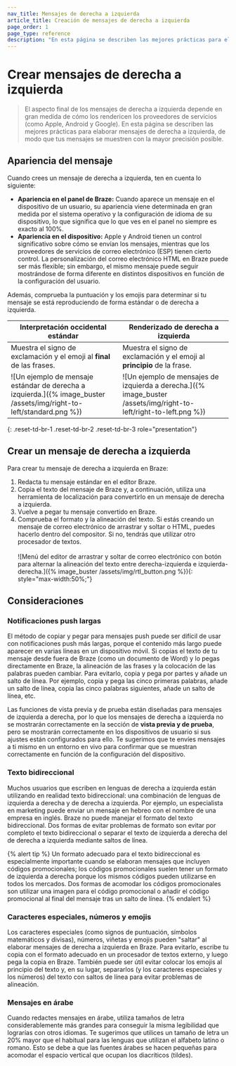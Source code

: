 ```yaml
---
nav_title: Mensajes de derecha a izquierda
article_title: Creación de mensajes de derecha a izquierda
page_order: 1
page_type: reference
description: "En esta página se describen las mejores prácticas para elaborar mensajes en Braze que se lean de derecha a izquierda."
---
```


# Crear mensajes de derecha a izquierda

> El aspecto final de los mensajes de derecha a izquierda depende en gran medida de cómo los rendericen los proveedores de servicios (como Apple, Android y Google). En esta página se describen las mejores prácticas para elaborar mensajes de derecha a izquierda, de modo que tus mensajes se muestren con la mayor precisión posible.

## Apariencia del mensaje

Cuando crees un mensaje de derecha a izquierda, ten en cuenta lo siguiente:

- **Apariencia en el panel de Braze:** Cuando aparece un mensaje en el dispositivo de un usuario, su apariencia viene determinada en gran medida por el sistema operativo y la configuración de idioma de su dispositivo, lo que significa que lo que ves en el panel no siempre es exacto al 100%.
- **Apariencia en el dispositivo:** Apple y Android tienen un control significativo sobre cómo se envían los mensajes, mientras que los proveedores de servicios de correo electrónico (ESP) tienen cierto control. La personalización del correo electrónico HTML en Braze puede ser más flexible; sin embargo, el mismo mensaje puede seguir mostrándose de forma diferente en distintos dispositivos en función de la configuración del usuario.

Además, comprueba la puntuación y los emojis para determinar si tu mensaje se está reproduciendo de forma estándar o de derecha a izquierda.

| Interpretación occidental estándar | Renderizado de derecha a izquierda |
|------------------|------------------------|
| Muestra el signo de exclamación y el emoji al **final** de las frases. | Muestra el signo de exclamación y el emoji al **principio** de la frase. |
| ![Un ejemplo de mensaje estándar de derecha a izquierda.]({% image_buster /assets/img/right-to-left/standard.png %}) | ![Un ejemplo de mensajes de izquierda a derecha.]({% image_buster /assets/img/right-to-left/right-to-left.png %}) |
{: .reset-td-br-1 .reset-td-br-2 .reset-td-br-3 role="presentation"}

## Crear un mensaje de derecha a izquierda

Para crear tu mensaje de derecha a izquierda en Braze:

1. Redacta tu mensaje estándar en el editor Braze.
2. Copia el texto del mensaje de Braze y, a continuación, utiliza una herramienta de localización para convertirlo en un mensaje de derecha a izquierda.
3. Vuelve a pegar tu mensaje convertido en Braze.
4. Comprueba el formato y la alineación del texto. Si estás creando un mensaje de correo electrónico de arrastrar y soltar o HTML, puedes hacerlo dentro del compositor. Si no, tendrás que utilizar otro procesador de textos.<br><br>![Menú del editor de arrastrar y soltar de correo electrónico con botón para alternar la alineación del texto entre derecha-izquierda e izquierda-derecha.]({% image_buster /assets/img/rtl_button.png %}){: style="max-width:50%;"}

## Consideraciones
 
### Notificaciones push largas

El método de copiar y pegar para mensajes push puede ser difícil de usar con notificaciones push más largas, porque el contenido más largo puede aparecer en varias líneas en un dispositivo móvil. Si copias el texto de tu mensaje desde fuera de Braze (como un documento de Word) y lo pegas directamente en Braze, la alineación de las frases y la colocación de las palabras pueden cambiar. Para evitarlo, copia y pega por partes y añade un salto de línea. Por ejemplo, copia y pega las cinco primeras palabras, añade un salto de línea, copia las cinco palabras siguientes, añade un salto de línea, etc.

Las funciones de vista previa y de prueba están diseñadas para mensajes de izquierda a derecha, por lo que los mensajes de derecha a izquierda no se mostrarán correctamente en la sección de **vista previa y de prueba**, pero se mostrarán correctamente en los dispositivos de usuario si sus ajustes están configurados para ello. Te sugerimos que te envíes mensajes a ti mismo en un entorno en vivo para confirmar que se muestran correctamente en función de la configuración del dispositivo.

### Texto bidireccional

Muchos usuarios que escriben en lenguas de derecha a izquierda están utilizando en realidad texto bidireccional: una combinación de lenguas de izquierda a derecha y de derecha a izquierda. Por ejemplo, un especialista en marketing puede enviar un mensaje en hebreo con el nombre de una empresa en inglés. Braze no puede manejar el formato del texto bidireccional. Dos formas de evitar problemas de formato son evitar por completo el texto bidireccional o separar el texto de izquierda a derecha del de derecha a izquierda mediante saltos de línea. 

{% alert tip %}
Un formato adecuado para el texto bidireccional es especialmente importante cuando se elaboran mensajes que incluyen códigos promocionales; los códigos promocionales suelen tener un formato de izquierda a derecha porque los mismos códigos pueden utilizarse en todos los mercados. Dos formas de acomodar los códigos promocionales son utilizar una imagen para el código promocional o añadir el código promocional al final del mensaje tras un salto de línea.
{% endalert %}

### Caracteres especiales, números y emojis

Los caracteres especiales (como signos de puntuación, símbolos matemáticos y divisas), números, viñetas y emojis pueden "saltar" al elaborar mensajes de derecha a izquierda en Braze. Para evitarlo, escribe tu copia con el formato adecuado en un procesador de textos externo, y luego pega la copia en Braze. También puede ser útil evitar colocar los emojis al principio del texto y, en su lugar, separarlos (y los caracteres especiales y los números) del texto con saltos de línea para evitar problemas de alineación.

### Mensajes en árabe

Cuando redactes mensajes en árabe, utiliza tamaños de letra considerablemente más grandes para conseguir la misma legibilidad que lograrías con otros idiomas. Te sugerimos que utilices un tamaño de letra un 20% mayor que el habitual para las lenguas que utilizan el alfabeto latino o romano. Esto se debe a que las fuentes árabes se hacen pequeñas para acomodar el espacio vertical que ocupan los diacríticos (tildes).
